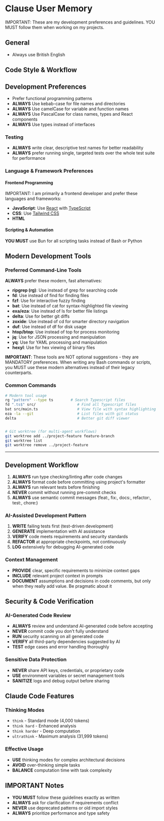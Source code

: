 # Clause User Memory

IMPORTANT: These are my development preferences and guidelines. YOU MUST follow them when working on my projects.

## General

- Always use British English

## Code Style & Workflow

## Development Preferences

- Prefer functional programming patterns
- **ALWAYS** Use kebab-case for file names and directories
- **ALWAYS** Use camelCase for variable and function names
- **ALWAYS** Use PascalCase for class names, types and React components
- **ALWAYS** Use types instead of interfaces

### Testing

- **ALWAYS** write clear, descriptive test names for better readability
- **ALWAYS** prefer running single, targeted tests over the whole test suite for performance

### Language & Framework Preferences

#### Frontend Programming

IMPORTANT: I am primarily a frontend developer and prefer these languages and frameworks:

- **JavaScript**: Use [React](https://reactjs.org/) with [TypeScript](https://www.typescriptlang.org/)
- **CSS**: Use [Tailwind CSS](https://tailwindcss.com/)
- **HTML**

#### Scripting & Automation

**YOU MUST** use Bun for all scripting tasks instead of Bash or Python

## Modern Development Tools

### Preferred Command-Line Tools

**ALWAYS** prefer these modern, fast alternatives:

- **ripgrep (rg)**: Use instead of grep for searching code
- **fd**: Use instead of find for finding files
- **fzf**: Use for interactive fuzzy finding
- **bat**: Use instead of cat for syntax-highlighted file viewing
- **exa/eza**: Use instead of ls for better file listings
- **delta**: Use for better git diffs
- **zoxide**: Use instead of cd for smarter directory navigation
- **duf**: Use instead of df for disk usage
- **htop/btop**: Use instead of top for process monitoring
- **jq**: Use for JSON processing and manipulation
- **yq**: Use for YAML processing and manipulation
- **hexyl**: Use for hex viewing of binary files

**IMPORTANT**: These tools are NOT optional suggestions - they are MANDATORY preferences. When writing any Bash commands or scripts, you MUST use these modern alternatives instead of their legacy counterparts.

### Common Commands

```bash
# Modern tool usage
rg "pattern" --type ts        # Search Typescript files
fd ".ts$" src/                   # Find all Typescript files
bat src/main.ts                  # View file with syntax highlighting
eza -la --git                    # List files with git status
delta                            # Better git diff viewer


# Git worktree (for multi-agent workflows)
git worktree add ../project-feature feature-branch
git worktree list
git worktree remove ../project-feature
```

---

## Development Workflow

1. **ALWAYS** run type checking/linting after code changes
2. **ALWAYS** format code before committing using project's formatter
3. **ALWAYS** run relevant tests before finishing
4. **NEVER** commit without running pre-commit checks
5. **ALWAYS** use semantic commit messages (feat:, fix:, docs:, refactor:, test:, chore:)

### AI-Assisted Development Pattern

1. **WRITE** failing tests first (test-driven development)
2. **GENERATE** implementation with AI assistance
3. **VERIFY** code meets requirements and security standards
4. **REFACTOR** at appropriate checkpoints, not continuously
5. **LOG** extensively for debugging AI-generated code

### Context Management

- **PROVIDE** clear, specific requirements to minimize context gaps
- **INCLUDE** relevant project context in prompts
- **DOCUMENT** assumptions and decisions in code comments, but only when they really add value. Be pragmatic about it

## Security & Code Verification

### AI-Generated Code Review

- **ALWAYS** review and understand AI-generated code before accepting
- **NEVER** commit code you don't fully understand
- **RUN** security scanning on all generated code
- **VERIFY** all third-party dependencies suggested by AI
- **TEST** edge cases and error handling thoroughly

### Sensitive Data Protection

- **NEVER** share API keys, credentials, or proprietary code
- **USE** environment variables or secret management tools
- **SANITIZE** logs and debug output before sharing

## Claude Code Features

### Thinking Modes

- `think` - Standard mode (4,000 tokens)
- `think hard` - Enhanced analysis
- `think harder` - Deep computation
- `ultrathink` - Maximum analysis (31,999 tokens)

### Effective Usage

- **USE** thinking modes for complex architectural decisions
- **AVOID** over-thinking simple tasks
- **BALANCE** computation time with task complexity

## IMPORTANT Notes

- **YOU MUST** follow these guidelines exactly as written
- **ALWAYS** ask for clarification if requirements conflict
- **NEVER** use deprecated patterns or old import styles
- **ALWAYS** prioritize performance and type safety
